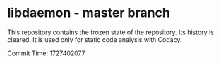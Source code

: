 # libdaemon - master branch

This repository contains the frozen state of the repository.
Its history is cleared. It is used only for static code
analysis with Codacy.

Commit Time: 1727402077